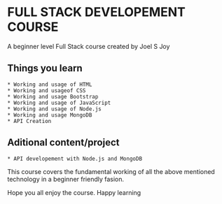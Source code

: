 # FULL STACK DEVELOPEMENT COURSE
A beginner level Full Stack course created by Joel S Joy
## Things you learn
    * Working and usage of HTML
    * Working and usageof CSS
    * Working and usage Bootstrap
    * Working and usage of JavaScript
    * Working and usage of Node.js
    * Working and usage MongoDB
    * API Creation
## Aditional content/project
    * API developement with Node.js and MongoDB

This course covers the fundamental working of all the above mentioned 
technology in a beginner friendly fasion.

Hope you all enjoy the course. Happy learning 
